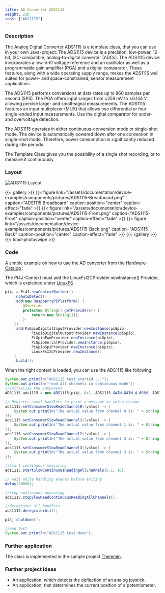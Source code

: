 ```yaml
---
title: AD Converter ADS1115
weight: 210
tags: ["ADS1115"]
---
```

### Description
The Analog Digital Converter [ADS1115](https://github.com/Pi4J/pi4j-example-components/tree/main/src/main/java/com/pi4j/catalog/components/ADS1115.java) is a template class, that you can use in your own Java-project.
The ADS1115 device is a precision, low-power, 16-bit, I2C-compatible, analog-to-digital converter (ADCs). The ADS1115 device incorporates a low-drift voltage reference and an oscillator as well as a programmable gain amplifier (PGA) and
a digital comparator. These features, along with a wide operating supply range, makes the ADS1115 well suited for power- and space-constrained, sensor measurement applications.

The ADS1115 performs conversions at data rates up to 860 samples per second (SPS). The PGA offers input ranges from ±256 mV to ±6.144 V, allowing precise large- and small-signal measurements. The ADS1115 features an input multiplexer (MUX) that allows two 
differential or four single-ended input measurements. Use the digital comparator for under- and overvoltage detection.

The ADS1115 operates in either continuous-conversion mode or single-shot mode. The device is automatically powered down after one conversion in single-shot mode. Therefore, power consumption is significantly reduced during idle periods.

The Template Class gives you the possibility of a single shot recording, or to measure it continuously.

### Layout
![ADS1115 Layout](/assets/documentation/device-examples/components/Layout-ADS1115.png)

{{< gallery >}}
{{< figure link="/assets/documentation/device-examples/components/pictures/ADS1115-Breadboard.png" caption="ADS1115 Breadboard" caption-position="center" caption-effect="fade" >}}
{{< figure link="/assets/documentation/device-examples/components/pictures/ADS1115-Front.png" caption="ADS1115-Front" caption-position="center" caption-effect="fade" >}}
{{< figure link="/assets/documentation/device-examples/components/pictures/ADS1115-Back.png" caption="ADS1115-Back" caption-position="center" caption-effect="fade" >}}
{{< /gallery >}}
{{< load-photoswipe >}}

### Code
A simple example on how to use the AD converter from the [Hardware-Catalog](https://github.com/Pi4J/pi4j-example-components) :

The PI4J-Context must add the LinuxFsI2CProvider.newInstance() Provider, which is explained under [LinuxFS](/documentation/providers/linuxfs/)
```java
pi4j = Pi4J.newContextBuilder()
	.noAutoDetect()
	.add(new RaspberryPiPlatform() {
		@Override
		protected String[] getProviders() {
			return new String[]{};
		}
	})
	.add(PiGpioDigitalInputProvider.newInstance(piGpio),
			PiGpioDigitalOutputProvider.newInstance(piGpio),
			PiGpioPwmProvider.newInstance(piGpio),
			PiGpioSerialProvider.newInstance(piGpio),
			PiGpioSpiProvider.newInstance(piGpio),
			LinuxFsI2CProvider.newInstance()
	)
	.build();
```
When the right context is loaded, you can use the ADS1115 like following:

```java
System.out.println("ADS1115 test started ...");
System.out.println("read all channels in continuous mode");
//initialize the component
ADS1115 ads1115 = new ADS1115(pi4j, 0x1, ADS1115.GAIN.GAIN_4_096V, ADS1115.ADDRESS.GND, 4);

// Register event handlers to print a message on value change
ads1115.setConsumerSlowReadChannel0((value) -> {
	System.out.println("The actual value from channel 0 is: " + String.format("%.3f", value) + "voltage.");
});
ads1115.setConsumerSlowReadChannel1((value) -> {
	System.out.println("The actual value from channel 1 is: " + String.format("%.3f", value) + "voltage.");
});
ads1115.setConsumerSlowReadChannel2((value) -> {
	System.out.println("The actual value from channel 2 is: " + String.format("%.3f", value) + "voltage.");
});
ads1115.setConsumerSlowReadChannel3((value) -> {
	System.out.println("The actual value from channel 3 is: " + String.format("%.3f", value) + "voltage.");
});

//start continuous measuring
ads1115.startSlowContinuousReadingAllChannels(0.1, 10);

// Wait while handling events before exiting
delay(30000);

//stop continuous measuring
ads1115.stopSlowReadContinuousReadingAllChannels();

//deregister all handlers
ads1115.deregisterAll();

pi4j.shutdown();

//end test
System.out.println("ADS1115 test done");
```

### Further application
The class is implemented in the sample project [Theremin](https://github.com/DieterHolz/RaspPiTheremin).

### Further project ideas
- An application, which detects the deflection of an analog joystick.
- An application, that determines the current position of a potentiometer.
